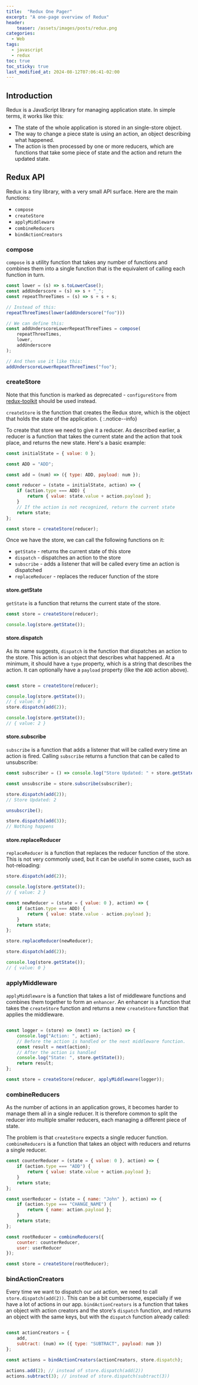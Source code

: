 ```yaml
---
title:  "Redux One Pager"
excerpt: "A one-page overview of Redux"
header:
    teaser: /assets/images/posts/redux.png
categories:
  - Web
tags:
  - javascript
  - redux
toc: true
toc_sticky: true
last_modified_at: 2024-08-12T07:06:41-02:00
---
```


## Introduction

Redux is a JavaScript library for managing application state. In simple terms, it works like this:

- The state of the whole application is stored in an single-store object. 
- The way to change a piece state is using an action, an object describing what happened.
- The action is then processed by one or more reducers, which are functions that take some piece of state and the action and return the updated state.

## Redux API

Redux is a tiny library, with a very small API surface. Here are the main functions:

- `compose`
- `createStore`
- `applyMiddleware`
- `combineReducers`
- `bindActionCreators`

### compose

`compose` is a utility function that takes any number of functions and combines them into a single function that is the
equivalent of calling each function in turn.

```javascript
const lower = (s) => s.toLowerCase();
const addUnderscore = (s) => s + "_";
const repeatThreeTimes = (s) => s + s + s;

// Instead of this:
repeatThreeTimes(lower(addUnderscore("foo")))

// We can define this:
const addUnderscoreLowerRepeatThreeTimes = compose(
    repeatThreeTimes,
    lower,
    addUnderscore
);

// And then use it like this:
addUnderscoreLowerRepeatThreeTimes("foo");
```

### createStore

Note that this function is marked as deprecated - `configureStore` from [redux-toolkit](https://redux-toolkit.js.org/api/configureStore)
should be used instead.

`createStore` is the function that creates the Redux store, which is the object that holds the state of the application.
{ :.notice--info}

To create that store we need to give it a reducer. As described earlier, a reducer is a function that takes the current state and the action that took place,
and returns the new state. Here's a basic example:

```javascript
const initialState = { value: 0 };

const ADD = "ADD";

const add = (num) => ({ type: ADD, payload: num });

const reducer = (state = initialState, action) => {
    if (action.type === ADD) {
        return { value: state.value + action.payload };
    }
    // If the action is not recognized, return the current state
    return state;
};

const store = createStore(reducer);
```

Once we have the store, we can call the following functions on it:

- `getState` - returns the current state of this store
- `dispatch` - dispatches an action to the store
- `subscribe` - adds a listener that will be called every time an action is dispatched
- `replaceReducer` - replaces the reducer function of the store

#### store.getState

`getState` is a function that returns the current state of the store.

```javascript
const store = createStore(reducer);

console.log(store.getState());
````

#### store.dispatch

As its name suggests, `dispatch` is the function that dispatches an action to the store. This action is an object that describes what happened. At a minimum,
it should have a `type` property, which is a string that describes the action. It can optionally have a `payload` property (like the `ADD` action above).

```javascript

const store = createStore(reducer);

console.log(store.getState());
// { value: 0 }
store.dispatch(add(2));

console.log(store.getState());
// { value: 2 }
```

#### store.subscribe

`subscribe` is a function that adds a listener that will be called every time an action is fired. Calling `subscribe` returns a function that can be called to
unsubscribe:

```javascript
const subscriber = () => console.log("Store Updated: " + store.getState().value);

const unsubscribe = store.subscribe(subscriber);

store.dispatch(add(2));
// Store Updated: 2

unsubscribe();

store.dispatch(add(3));
// Nothing happens
```

#### store.replaceReducer

`replaceReducer` is a function that replaces the reducer function of the store. This is not very commonly used, but it can be useful in some cases, such as hot-reloading:

```javascript
store.dispatch(add(2));

console.log(store.getState());
// { value: 2 }

const newReducer = (state = { value: 0 }, action) => {
    if (action.type === ADD) {
        return { value: state.value - action.payload };
    }
    return state;
};

store.replaceReducer(newReducer);

store.dispatch(add(2));

console.log(store.getState());
// { value: 0 }
```

### applyMiddleware

`applyMiddleware` is a function that takes a list of middleware functions and combines them together to form an `enhancer`. An enhancer is a
function that takes the `createStore` function and returns a new `createStore` function that applies the middleware.

```javascript

const logger = (store) => (next) => (action) => {
    console.log("Action: ", action);
    // Before the action is handled or the next middleware function.
    const result = next(action);
    // After the action is handled
    console.log("State: ", store.getState());
    return result;
};

const store = createStore(reducer, applyMiddleware(logger));
```


### combineReducers

As the number of actions in an application grows, it becomes harder to manage them all in a single reducer. It is therefore 
common to split the reducer into multiple smaller reducers, each managing a different piece of state.

The problem is that `createStore` expects a single reducer function. `combineReducers` is a function that takes an object with reducers and returns a single reducer.


```javascript
const counterReducer = (state = { value: 0 }, action) => {
    if (action.type === "ADD") {
        return { value: state.value + action.payload };
    }
    return state;
};

const userReducer = (state = { name: "John" }, action) => {
    if (action.type === "CHANGE_NAME") {
        return { name: action.payload };
    }
    return state;
};

const rootReducer = combineReducers({
    counter: counterReducer,
    user: userReducer
});

const store = createStore(rootReducer);
```


### bindActionCreators

Every time we want to dispatch our `add` action, we need to call `store.dispatch(add(2))`. This can be a bit cumbersome,
especially if we have a lot of actions in our app. `bindActionCreators` is a function that takes an object with action creators and the store's `dispatch` function,
and returns an object with the same keys, but with the `dispatch` function already called:

```javascript

const actionCreators = {
    add,
    subtract: (num) => ({ type: "SUBTRACT", payload: num })
};

const actions = bindActionCreators(actionCreators, store.dispatch);

actions.add(2); // instead of store.dispatch(add(2))
actions.subtract(3); // instead of store.dispatch(subtract(3))
```

